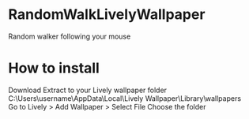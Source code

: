 # RandomWalkLivelyWallpaper
Random walker following your mouse

# How to install
Download
Extract to your Lively wallpaper folder C:\Users\username\AppData\Local\Lively Wallpaper\Library\wallpapers\
Go to Lively > Add Wallpaper > Select File
Choose the folder
